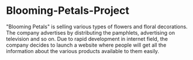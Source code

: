# Blooming-Petals-Project
"Blooming Petals" is selling various types of flowers and floral decorations. The company advertises by distributing the pamphlets, advertising on television and so on. Due to rapid development in internet field, the company decides to launch a website where people will get all the information about the various products available to them easily.
